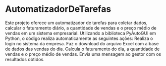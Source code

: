 # AutomatizadorDeTarefas
 Este projeto oferece um automatizador de tarefas para coletar dados, calcular o faturamento diário, a quantidade de vendas e o preço médio de vendas em um sistema empresarial. Utilizando a biblioteca PyAutoGUI em Python, o código realiza automaticamente as seguintes ações:  Realiza o login no sistema da empresa. Faz o download do arquivo Excel com a base de dados das vendas do dia. Calcula o faturamento do dia, a quantidade de vendas e o preço médio de vendas. Envia uma mensagem ao gestor com os resultados obtidos.

